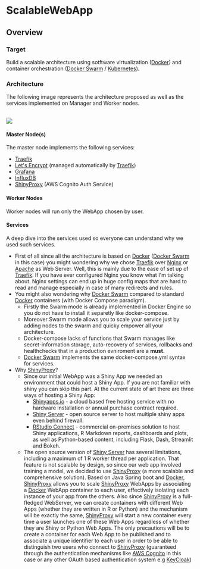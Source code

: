 # ScalableWebApp
## Overview
### Target
Build a scalable architecture using sotftware virtualization ([Docker]) and container orchestration ([Docker Swarm] / [Kubernetes]). 
### Architecture
The following image represents the architecture proposed as well as the services implemented on Manager and Worker nodes.

<br>
<img src=https://i.imgur.com/ZHUUYUZ.png>
<br>

#### Master Node(s)
The master node implements the following services:
- [Traefik]
- [Let's Encrypt] (managed automatically by [Traefik])
- [Grafana]
- [InfluxDB]
- [ShinyProxy] (AWS Cognito Auth Service)
#### Worker Nodes
Worker nodes will run only the WebApp chosen by user.
#### Services
A deep dive into the services used so everyone can understand why we used such services. 
- First of all since all the architecture is based on [Docker] ([Docker Swarm] in this case) you might wondering why we chose [Traefik] over [Nginx] or [Apache] as Web Server. Well, this is mainly due to the ease of set up of [Traefik]. If you have ever configured Nginx you know what I'm talking about. Nginx settings can end up in huge config maps that are hard to read and manage especially in case of many redirects and rules. 
- You might also wondering why [Docker Swarm] compared to standard [Docker] containers (with Docker Compose paradigm). 
	- Firstly the Swarm mode is already implemented in Docker Engine so you do not have to install it separetly like docker-compose.
	- Moreover Swarm mode allows you to scale your service just by adding nodes to the swarm and quicky empower all your architecture.
	- Docker-compose lacks of functions that Swarm manages like secret-information storage, auto-recovery of services, rollbacks and healthchecks that in a production evniroment are a **must**.
	- [Docker Swarm] implements the same docker-compose.yml syntax for services.
- Why [ShinyProxy](https://www.shinyproxy.io/)?
	- Since our initial WebApp was a Shiny App we needed an environment that could host a Shiny App. If you are not familiar with shiny you can skip this part.  At the current state of art there are three ways of hosting a Shiny App:
		- [Shinyapps.io](http://www.shinyapps.io/) - a cloud based free hosting service with no hardware installation or annual purchase contract required.
		- [Shiny Server](https://www.rstudio.com/products/shiny/shiny-server/) - open source server to host multiple shiny apps even behind firewall.
		- [RStudio Connect](https://www.rstudio.com/products/connect/) - commercial on-premises solution to host Shiny applications, R Markdown reports, dashboards and plots, as well as Python-based content, including Flask, Dash, Streamlit and Bokeh. 
	- The open source version of [Shiny Server](https://www.rstudio.com/products/shiny/shiny-server/) has several limitations, including a maximum of 1 R worker thread per application. That feature is not scalable by design, so since our web app involved training a model, we decided to use [ShinyProxy](https://www.shinyproxy.io/) (a more scalable and comprehensive solution). Based on Java Spring boot and [Docker], [ShinyProxy] allows you to scale [ShinyProxy](https://www.shinyproxy.io/) WebApps by associating a [Docker] WebApp container to each user, effectively isolating each instance of your app from the others. Also since [ShinyProxy](https://www.shinyproxy.io/) is a full-fledged WebServer, we can create containers with different Web Apps (whether they are written in R or Python) and the mechanism will be exactly the same, [ShinyProxy](https://www.shinyproxy.io/) will start a new container every time a user launches one of these Web Apps regardless of whether they are Shiny or Python Web Apps. The only precautions will be to create a container for each Web App to be published and to associate a unique identifier to each user in order to be able to distinguish two users who connect to [ShinyProxy](https://www.shinyproxy.io/) (guaranteed through the authentication mechanisms like [AWS Cognito] in this case or any other OAuth based authentication system e.g [KeyCloak])



[ShinyProxy]: <https://www.shinyproxy.io/>
[ShinyServer]: <https://www.rstudio.com/products/shiny/shiny-server/>
[Docker]: <https://www.docker.com/>
[Docker Swarm]: <https://docs.docker.com/engine/swarm/>
[Kubernetes]: <https://kubernetes.io/>
[Traefik]: <https://traefik.io/>
[Let's Encrypt]: <https://letsencrypt.org/>
[Grafana]: <https://grafana.com/>
[InfluxDB]: <https://www.influxdata.com/>
[AWS Cognito]: <https://aws.amazon.com/cognito>
[KeyCloak]: <https://www.keycloak.org/>
[Nginx]: <https://www.nginx.com/>
[Apache]: <https://httpd.apache.org/>
